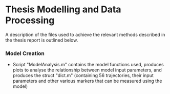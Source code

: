 # Thesis Modelling and Data Processing
A description of the files used to achieve the relevant methods described in the thesis report is outlined below.

### Model Creation
- Script "ModelAnalysis.m" contains the model functions used, produces plots to analyse the relationship between model input parameters, and produces the struct "dict.m" (containing 56 trajectories, their input parameters and other various markers that can be measured using the model)

